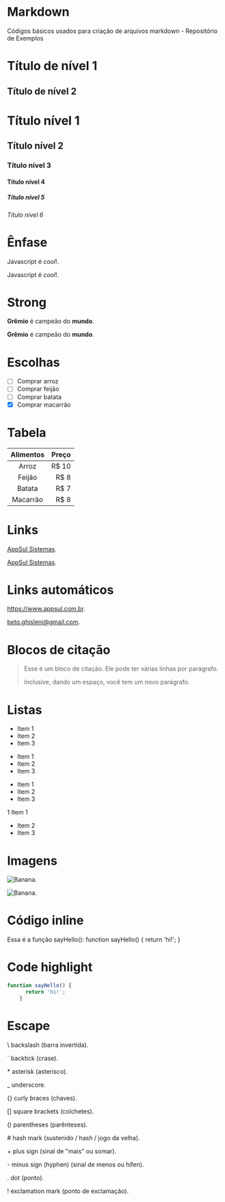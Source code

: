 # Markdown
Códigos básicos usados para criação de arquivos markdown - Repositório de Exemplos

Título de nível 1
==================
  
Título de nível 2
------------------

# Título nível 1
## Título nível 2
### Título nível 3
#### Título nível 4
##### Título nível 5
###### Título nível 6

Ênfase 
======

Javascript é _cool_!.

Javascript é *cool*!.

Strong
======

**Grêmio** é campeão do **mundo**.

__Grêmio__ é campeão do __mundo__.

Escolhas
========

- [ ] Comprar arroz
- [ ] Comprar feijão
- [ ] Comprar batata
- [x] Comprar macarrão

Tabela
======

Alimentos | Preço
:-------: | ------:
Arroz     | R$ 10
Feijão    | R$ 8
Batata    | R$ 7
Macarrão  | R$ 8

Links 
=====

[AppSul Sistemas](https://appsul.com).

[AppSul Sistemas](https://appsul.com "Clique e acesse agora!").


Links automáticos
=================

<https://www.appsul.com.br>.

<beto.ghisleni@gmail.com>.


Blocos de citação 
=================

> Esse é um bloco de citação.
> Ele pode ter várias linhas por parágrafo.
>
> Inclusive, dando um espaço, você tem um novo parágrafo.

Listas
======

* Item 1
* Item 2
* Item 3
  
+ Item 1
+ Item 2
+ Item 3
  
- Item 1
- Item 2
- Item 3

1 Item 1
* Item 2
* Item 3


Imagens 
=======

![Banana](http://cdn.osxdaily.com/wp-content/uploads/2013/07/dancing-banana.gif).

![Banana](http://cdn.osxdaily.com/wp-content/uploads/2013/07/dancing-banana.gif "Olha a banana dançando!").


Código inline
=============

Essa é a função sayHello():
    function sayHello() {
      return 'hi!';
    }

Code highlight
==============

```js
function sayHello() {
      return 'hi!';
    }
```

Escape
======

\\  backslash (barra invertida).

\`  backtick (crase).

\*  asterisk (asterisco).

\_  underscore.

\{} curly braces (chaves).

\[] square brackets (colchetes).

\() parentheses (parênteses).

\#  hash mark (sustenido / hash / jogo da velha).

\+  plus sign (sinal de "mais" ou somar).

\-  minus sign (hyphen) (sinal de menos ou hífen).

\.  dot (ponto).

\!  exclamation mark (ponto de exclamação).
